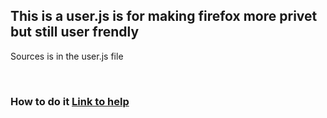 ## This is a user.js is for making firefox more privet but still user frendly

Sources is in the user.js file

<br>

### How to do it [Link to help](https://github.com/HkopMD/user.js_NotAdvanced/wiki/How-to-use-user.js)

